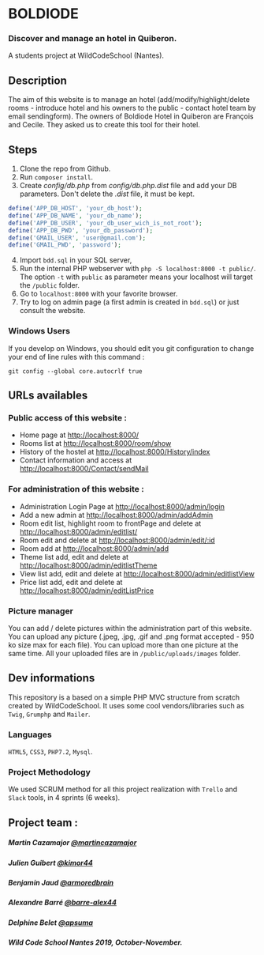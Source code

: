 # BOLDIODE
### Discover and manage an hotel in Quiberon.  
A students project at WildCodeSchool (Nantes).

## Description

The aim of this website is to manage an hotel (add/modify/highlight/delete rooms - introduce hotel and his owners to the public - contact hotel team by email sendingform).
The owners of Boldiode Hotel in Quiberon are François and Cecile. They asked us to create this tool for their hotel.



## Steps

1. Clone the repo from Github.
2. Run `composer install`.
3. Create *config/db.php* from *config/db.php.dist* file and add your DB parameters. Don't delete the *.dist* file, it must be kept.
```php
define('APP_DB_HOST', 'your_db_host');
define('APP_DB_NAME', 'your_db_name');
define('APP_DB_USER', 'your_db_user_wich_is_not_root');
define('APP_DB_PWD', 'your_db_password');
define('GMAIL_USER', 'user@gmail.com'); 
define('GMAIL_PWD', 'password');
```

4. Import `bdd.sql` in your SQL server,
5. Run the internal PHP webserver with `php -S localhost:8000 -t public/`. The option `-t` with `public` as parameter means your localhost will target the `/public` folder.
6. Go to `localhost:8000` with your favorite browser.
7. Try to log on admin page (a first admin is created in `bdd.sql`) or just consult the website.

### Windows Users

If you develop on Windows, you should edit you git configuration to change your end of line rules with this command :

`git config --global core.autocrlf true`

## URLs availables

### Public access of this website :

* Home page at [http://localhost:8000/](http://localhost:8000/)
* Rooms list at [http://localhost:8000/room/show](http://localhost:8000/room/show)
* History of the hostel at [http://localhost:8000/History/index](http://localhost:8000/History/index)
* Contact information and access at [http://localhost:8000/Contact/sendMail](http://localhost:8000/Contact/sendMail) 

### For administration of this website :
* Administration Login Page at [http://localhost:8000/admin/login](http://localhost:8000/admin/login)
* Add a new admin at [http://localhost:8000/admin/addAdmin](http://localhost:8000/admin/addAdmin)
* Room edit list, highlight room to frontPage and delete at [http://localhost:8000/admin/editlist/](http://localhost:8000/admin/editlist/)
* Room edit and delete at [http://localhost:8000/admin/edit/:id](http://localhost:8000/admin/edit/1)
* Room add at [http://localhost:8000/admin/add](http://localhost:8000/admin/add)
* Theme list add, edit and delete at [http://localhost:8000/admin/editlistTheme](http://localhost:8000/admin/editListPrice)
* View list add, edit and delete at [http://localhost:8000/admin/editlistView](http://localhost:8000/admin/editlistView)
* Price list add, edit and delete at [http://localhost:8000/admin/editListPrice](http://localhost:8000/admin/editListPrice)

### Picture manager
You can add / delete pictures within the administration part of this website. 
You can upload any picture (.jpeg, .jpg, .gif  and .png format accepted - 950 ko size max for each file).
You can upload more than one picture at the same time.
All your uploaded files are in `/public/uploads/images` folder.

## Dev informations
This repository is a based on a simple PHP MVC structure from scratch created by WildCodeSchool.
It uses some cool vendors/libraries such as `Twig`, `Grumphp` and `Mailer`.

### Languages
 `HTML5`, `CSS3`, `PHP7.2`, `Mysql`.
 
### Project Methodology
We used SCRUM method for all this project realization with `Trello` and `Slack` tools, in 4 sprints (6 weeks).
 
## Project team : 

##### Martin Cazamajor [@martincazamajor](https://github.com/MartinCazamajor) 
##### Julien Guibert [@kimor44](https://github.com/kimor44)
##### Benjamin Jaud [@armoredbrain](https://github.com/Armoredbrain)
##### Alexandre Barré [@barre-alex44](https://github.com/barre-alex44)
##### Delphine Belet [@apsuma](https://github.com/apsuma) 
##### Wild Code School Nantes 2019, October-November. 